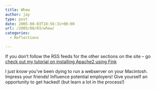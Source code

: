 ```yaml
---
title: Whew
author: jay
type: post
date: 2005-08-03T18:56:31+00:00
url: /2005/08/03/whew/
categories:
  - Reflections

---
```

If you don’t follow the RSS feeds for the other sections on the site &#8211; go [check out my tutorial on installing Apache2 using Fink][1]

I just _know_ you’ve been dying to run a webserver on your Macintosh. Impress your friends! Influence potential employers! Give yourself an opportunity to get hacked! (but learn a lot in the process!)

 [1]: //people.engr.ncsu.edu/jayoung/site/pages/default/installing-apache2-with-fink"